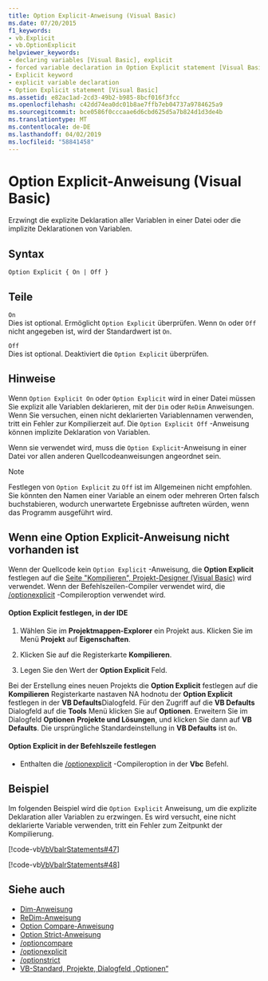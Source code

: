 ```yaml
---
title: Option Explicit-Anweisung (Visual Basic)
ms.date: 07/20/2015
f1_keywords:
- vb.Explicit
- vb.OptionExplicit
helpviewer_keywords:
- declaring variables [Visual Basic], explicit
- forced variable declaration in Option Explicit statement [Visual Basic]
- Explicit keyword
- explicit variable declaration
- Option Explicit statement [Visual Basic]
ms.assetid: e82ac1ad-2cd3-49b2-b985-8bcf016f3fcc
ms.openlocfilehash: c42dd74ea0dc01b8ae7ffb7eb04737a9784625a9
ms.sourcegitcommit: bce0586f0cccaae6d6cbd625d5a7b824d1d3de4b
ms.translationtype: MT
ms.contentlocale: de-DE
ms.lasthandoff: 04/02/2019
ms.locfileid: "58841458"
---
```

# <a name="option-explicit-statement-visual-basic"></a>Option Explicit-Anweisung (Visual Basic)
Erzwingt die explizite Deklaration aller Variablen in einer Datei oder die implizite Deklarationen von Variablen.  
  
## <a name="syntax"></a>Syntax  
  
```  
Option Explicit { On | Off }  
```  
  
## <a name="parts"></a>Teile  
 `On`  
 Dies ist optional. Ermöglicht `Option Explicit` überprüfen. Wenn `On` oder `Off` nicht angegeben ist, wird der Standardwert ist `On`.  
  
 `Off`  
 Dies ist optional. Deaktiviert die `Option Explicit` überprüfen.  
  
## <a name="remarks"></a>Hinweise  
 Wenn `Option Explicit On` oder `Option Explicit` wird in einer Datei müssen Sie explizit alle Variablen deklarieren, mit der `Dim` oder `ReDim` Anweisungen. Wenn Sie versuchen, einen nicht deklarierten Variablennamen verwenden, tritt ein Fehler zur Kompilierzeit auf. Die `Option Explicit Off` -Anweisung können implizite Deklaration von Variablen.  
  
 Wenn sie verwendet wird, muss die `Option Explicit`-Anweisung in einer Datei vor allen anderen Quellcodeanweisungen angeordnet sein.  
  
> [!NOTE]
>  Festlegen von `Option Explicit` zu `Off` ist im Allgemeinen nicht empfohlen. Sie könnten den Namen einer Variable an einem oder mehreren Orten falsch buchstabieren, wodurch unerwartete Ergebnisse auftreten würden, wenn das Programm ausgeführt wird.  
  
## <a name="when-an-option-explicit-statement-is-not-present"></a>Wenn eine Option Explicit-Anweisung nicht vorhanden ist  
 Wenn der Quellcode kein `Option Explicit` -Anweisung, die **Option Explicit** festlegen auf die [Seite "Kompilieren", Projekt-Designer (Visual Basic)](/visualstudio/ide/reference/compile-page-project-designer-visual-basic) wird verwendet. Wenn der Befehlszeilen-Compiler verwendet wird, die [/optionexplicit](../../../visual-basic/reference/command-line-compiler/optionexplicit.md) -Compileroption verwendet wird.  
  
#### <a name="to-set-option-explicit-in-the-ide"></a>Option Explicit festlegen, in der IDE  
  
1.  Wählen Sie im **Projektmappen-Explorer** ein Projekt aus. Klicken Sie im Menü **Projekt** auf **Eigenschaften**.  
  
2.  Klicken Sie auf die Registerkarte **Kompilieren**.  
  
3.  Legen Sie den Wert der **Option Explicit** Feld.  
  
 Bei der Erstellung eines neuen Projekts die **Option Explicit** festlegen auf die **Kompilieren** Registerkarte nastaven NA hodnotu der **Option Explicit** festlegen in der **VB Defaults**Dialogfeld. Für den Zugriff auf die **VB Defaults** Dialogfeld auf die **Tools** Menü klicken Sie auf **Optionen**. Erweitern Sie im Dialogfeld **Optionen** **Projekte und Lösungen**, und klicken Sie dann auf **VB Defaults**. Die ursprüngliche Standardeinstellung in **VB Defaults** ist `On`.  
  
#### <a name="to-set-option-explicit-on-the-command-line"></a>Option Explicit in der Befehlszeile festlegen  
  
-   Enthalten die [/optionexplicit](../../../visual-basic/reference/command-line-compiler/optionexplicit.md) -Compileroption in der **Vbc** Befehl.  
  
## <a name="example"></a>Beispiel  
 Im folgenden Beispiel wird die `Option Explicit` Anweisung, um die explizite Deklaration aller Variablen zu erzwingen. Es wird versucht, eine nicht deklarierte Variable verwenden, tritt ein Fehler zum Zeitpunkt der Kompilierung.  
  
 [!code-vb[VbVbalrStatements#47](~/samples/snippets/visualbasic/VS_Snippets_VBCSharp/VbVbalrStatements/VB/Class1.vb#47)]  
  
 [!code-vb[VbVbalrStatements#48](~/samples/snippets/visualbasic/VS_Snippets_VBCSharp/VbVbalrStatements/VB/Class2.vb#48)]  
  
## <a name="see-also"></a>Siehe auch

- [Dim-Anweisung](../../../visual-basic/language-reference/statements/dim-statement.md)
- [ReDim-Anweisung](../../../visual-basic/language-reference/statements/redim-statement.md)
- [Option Compare-Anweisung](../../../visual-basic/language-reference/statements/option-compare-statement.md)
- [Option Strict-Anweisung](../../../visual-basic/language-reference/statements/option-strict-statement.md)
- [/optioncompare](../../../visual-basic/reference/command-line-compiler/optioncompare.md)
- [/optionexplicit](../../../visual-basic/reference/command-line-compiler/optionexplicit.md)
- [/optionstrict](../../../visual-basic/reference/command-line-compiler/optionstrict.md)
- [VB-Standard, Projekte, Dialogfeld „Optionen“](/visualstudio/ide/reference/visual-basic-defaults-projects-options-dialog-box)

